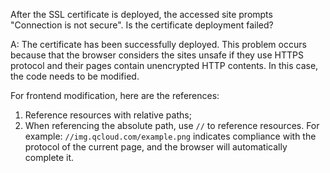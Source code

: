 After the SSL certificate is deployed, the accessed site prompts "Connection is not secure". Is the certificate deployment failed?

A: The certificate has been successfully deployed. This problem occurs because that the browser considers the sites unsafe if they use HTTPS protocol and their pages contain unencrypted HTTP contents. In this case, the code needs to be modified.

For frontend modification, here are the references:
1. Reference resources with relative paths;
2. When referencing the absolute path, use `//` to reference resources. For example: `//img.qcloud.com/example.png` indicates compliance with the protocol of the current page, and the browser will automatically complete it.

